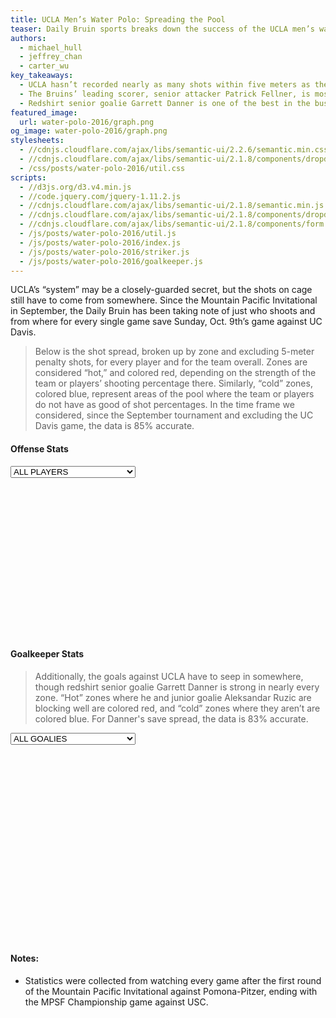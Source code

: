 ```yaml
---
title: UCLA Men’s Water Polo: Spreading the Pool
teaser: Daily Bruin sports breaks down the success of the UCLA men’s water polo players by different areas in the water ahead of the 2016 NCAA championships, where UCLA hopes to capture a third straight national title
authors:
  - michael_hull
  - jeffrey_chan
  - carter_wu
key_takeaways:
  - UCLA hasn’t recorded nearly as many shots within five meters as they have outside the foul line, so improving their shot percentage from outside 5 meters will be key for a third straight title run this weekend.
  - The Bruins’ leading scorer, senior attacker Patrick Fellner, is most dangerous from close on the left side of the cage. He’s got one of the strongest shots in the pool that goalies can’t react to fast enough when he's up close.
  - Redshirt senior goalie Garrett Danner is one of the best in the business. He’s showed up big time in the past two national championship tournaments, and this year he’s a brick wall in nearly all corners of the cage.
featured_image:
  url: water-polo-2016/graph.png
og_image: water-polo-2016/graph.png
stylesheets:
  - //cdnjs.cloudflare.com/ajax/libs/semantic-ui/2.2.6/semantic.min.css
  - //cdnjs.cloudflare.com/ajax/libs/semantic-ui/2.1.8/components/dropdown.min.css
  - /css/posts/water-polo-2016/util.css
scripts:
  - //d3js.org/d3.v4.min.js
  - //code.jquery.com/jquery-1.11.2.js
  - //cdnjs.cloudflare.com/ajax/libs/semantic-ui/2.1.8/semantic.min.js
  - //cdnjs.cloudflare.com/ajax/libs/semantic-ui/2.1.8/components/dropdown.min.js
  - //cdnjs.cloudflare.com/ajax/libs/semantic-ui/2.1.8/components/form.min.js
  - /js/posts/water-polo-2016/util.js
  - /js/posts/water-polo-2016/index.js
  - /js/posts/water-polo-2016/striker.js
  - /js/posts/water-polo-2016/goalkeeper.js
---
```

UCLA’s “system” may be a closely-guarded secret, but the shots on cage still have to come from somewhere. Since the Mountain Pacific Invitational in September, the Daily Bruin has been taking note of just who shoots and from where for every single game save Sunday, Oct. 9th’s game against UC Davis. 

> Below is the shot spread, broken up by zone and excluding 5-meter penalty shots, for every player and for the team overall. Zones are considered “hot,” and colored red, depending on the strength of the team or players’ shooting percentage there. Similarly, “cold” zones, colored blue, represent areas of the pool where the team or players do not have as good of shot percentages. In the time frame we considered, since the September tournament and excluding the UC Davis game, the data is 85% accurate.

#### Offense Stats
<div id='striker-chart-wrapper'>
    <select style="width: 200px" class="ui selection dropdown" id='strikerDropdown' style='margin: 0 auto; display: flex'>
      <option value='20'>ALL PLAYERS</option>
      <option value='0'>2 - Chancellor Ramirez</option>
      <option value='1'>3 - Alec Zwaneveld</option>
      <option value='2'>4 - Jack Grover</option>
      <option value='3'>5 - Ryder Roberts</option>
      <option value='4'>6 - Joey Fuentes</option>
      <option value='5'>8 - James Robinson</option>
      <option value='6'>9 - Gordon Marshall</option>
      <option value='7'>10 - David Stiling</option>
      <option value='8'>11 - Alex Roelse</option>
      <option value='9'>12 - Matt Farmer</option>
      <option value='10'>14 - Jake Simpson</option>
      <option value='11'>15 - Warren Snyder</option>
      <option value='12'>17 - James Vlachonassios</option>
      <option value='13'>18 - Patrick Woepse</option>
      <option value='14'>19 - Max Irving</option>
      <option value='15'>20 - Austin Rone</option>
      <option value='16'>23 - Patrick Fellner</option>
      <option value='17'>24 - Kent Inoue</option>
      <option value='18'>25 - Eric Goldenberg</option>
      <option value='19'>26 - Raphael Raede</option>
    </select>
    <svg style='display: block; margin: 1em auto; height: 240px; width: 600px;' id="striker-chart"></svg>
</div>

#### Goalkeeper Stats
> Additionally, the goals against UCLA have to seep in somewhere, though redshirt senior goalie Garrett Danner is strong in nearly every zone. “Hot” zones where he and junior goalie Aleksandar Ruzic are blocking well are colored red, and “cold” zones where they aren’t are colored blue. For Danner's save spread, the data is 83% accurate.
<div id='goalkeeper-chart-wrapper'>
    <select style="width: 200px" class="ui selection dropdown" id='goalkeeperDropdown' style='margin: 0 auto; display: flex'>
        <option value='2'>ALL GOALIES</option>
        <option value='0'>Garrett Danner</option>
        <option value='1'>Aleksander Ruzic</option>
    </select>
    <svg style='display: block; margin: 1em auto; height: 300px; width: 415px;' id='goalkeeper-chart'></svg>
</div>

#### Notes:
- Statistics were collected from watching every game after the first round of the Mountain Pacific Invitational against Pomona-Pitzer, ending with the MPSF Championship game against USC.
